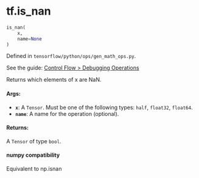 <div itemscope itemtype="http://developers.google.com/ReferenceObject">
<meta itemprop="name" content="tf.is_nan" />
</div>

# tf.is_nan

``` python
is_nan(
    x,
    name=None
)
```



Defined in `tensorflow/python/ops/gen_math_ops.py`.

See the guide: [Control Flow > Debugging Operations](../../../api_guides/python/control_flow_ops.md#Debugging_Operations)

Returns which elements of x are NaN.



#### Args:

* <b>`x`</b>: A `Tensor`. Must be one of the following types: `half`, `float32`, `float64`.
* <b>`name`</b>: A name for the operation (optional).


#### Returns:

  A `Tensor` of type `bool`.

#### numpy compatibility
Equivalent to np.isnan

